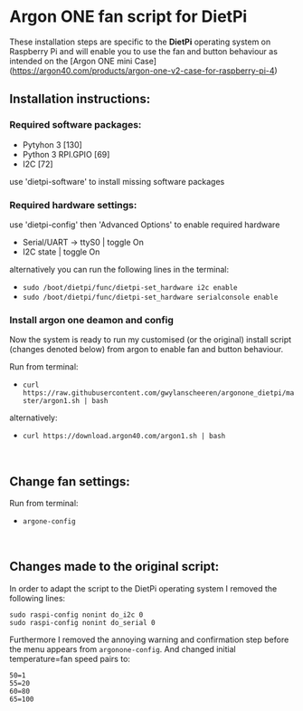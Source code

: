 # Argon ONE fan script for DietPi
These installation steps are specific to the **DietPi** operating system on Raspberry Pi and will enable you to use the fan and button behaviour as intended on the [Argon ONE mini Case]
(https://argon40.com/products/argon-one-v2-case-for-raspberry-pi-4)
## Installation instructions:

### Required software packages:

- Pytyhon 3 [130]
- Python 3 RPI.GPIO [69]
- I2C [72] 

use 'dietpi-software' to install missing software packages

### Required hardware settings:

use 'dietpi-config' then 'Advanced Options' to enable required hardware

- Serial/UART -> ttyS0 | toggle On
- I2C state | toggle On

alternatively you can run the following lines in the terminal:
- `sudo /boot/dietpi/func/dietpi-set_hardware i2c enable`
- `sudo /boot/dietpi/func/dietpi-set_hardware serialconsole enable`

### Install argon one deamon and config
Now the system is ready to run my customised (or the original) install script (changes denoted below) from argon to enable fan and button behaviour. 

Run from terminal:
- `curl https://raw.githubusercontent.com/gwylanscheeren/argonone_dietpi/master/argon1.sh | bash`  

alternatively: 
- `curl https://download.argon40.com/argon1.sh | bash`  

&nbsp;  

## Change fan settings:

Run from terminal: 
- `argone-config`  

&nbsp;  

## Changes made to the original script:
In order to adapt the script to the DietPi operating system I removed the following lines:

`sudo raspi-config nonint do_i2c 0`  
`sudo raspi-config nonint do_serial 0`

Furthermore I removed the annoying warning and confirmation step before the menu appears from `argonone-config`. And changed initial temperature=fan speed pairs to:

`50=1`  
`55=20`  
`60=80`  
`65=100`
